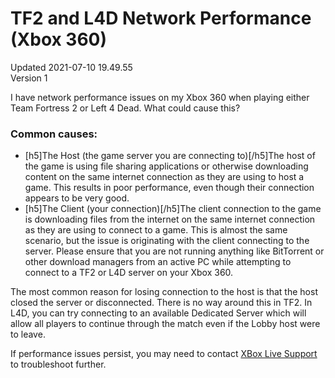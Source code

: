 # TF2 and L4D Network Performance (Xbox 360)
Updated 2021-07-10 19.49.55  
Version 1  

I have network performance issues on my Xbox 360 when playing either Team Fortress 2 or Left 4 Dead. What could cause this?  
  
### Common causes:

*  [h5]The Host (the game server you are connecting to)[/h5]The host of the game is using file sharing applications or otherwise downloading content on the same internet connection as they are using to host a game. This results in poor performance, even though their connection appears to be very good.
*  [h5]The Client (your connection)[/h5]The client connection to the game is downloading files from the internet on the same internet connection as they are using to connect to a game. This is almost the same scenario, but the issue is originating with the client connecting to the server. Please ensure that you are not running anything like BitTorrent or other download managers from an active PC while attempting to connect to a TF2 or L4D server on your Xbox 360.

  
  
The most common reason for losing connection to the host is that the host closed the server or disconnected. There is no way around this in TF2.  In L4D, you can try connecting to an available Dedicated Server which will allow all players to continue through the match even if the Lobby host were to leave.  
  
If performance issues persist, you may need to contact [XBox Live Support](http://support.xbox.com) to troubleshoot further.